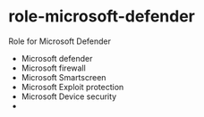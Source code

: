 # role-microsoft-defender
Role for Microsoft Defender

- Microsoft defender
- Microsoft firewall
- Microsoft Smartscreen
- Microsoft Exploit protection
- Microsoft Device security
- 
